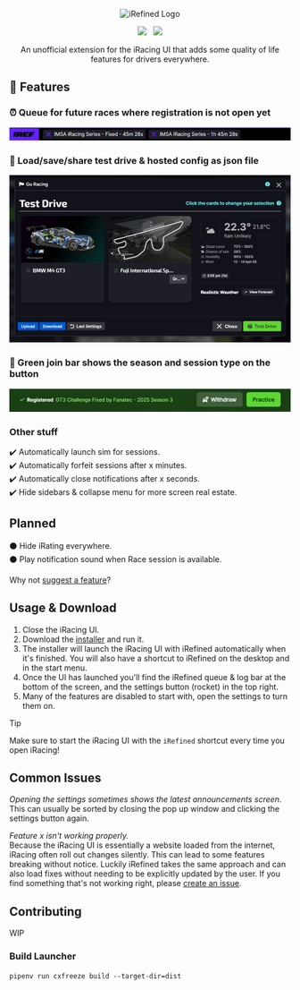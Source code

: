 <p align="center">
  <img width="300" src="https://github.com/jason-murray/irefined/blob/main/extension/src/assets/logo.png?raw=true" alt="iRefined Logo"/>
</p>
<div align="center">
  
[![](https://dcbadge.limes.pink/api/server/hxVf8wcGaV)](https://discord.gg/hxVf8wcGaV) &nbsp; [![](https://img.shields.io/badge/buy_me_a_coffee-FFDD00?style=for-the-badge&logo=buy-me-a-coffee&logoColor=black)](https://buymeacoffee.com/jason_)
  
</div>
<p align="center">
  An unofficial extension for the iRacing UI that adds some quality of life features for drivers everywhere.
</p>

## 🚀 Features

### ⏰ Queue for future races where registration is not open yet
![Queue Bar](readme-files/queue-bar.png)

### 💾 Load/save/share test drive & hosted config as json file
![Save Conditions](readme-files/saving-conditions.gif)

### 🏁 Green join bar shows the season and session type on the button
![Join Bar](readme-files/better-join-bar.png)

### Other stuff
:heavy_check_mark: Automatically launch sim for sessions.  
:heavy_check_mark: Automatically forfeit sessions after x minutes.  
:heavy_check_mark: Automatically close notifications after x seconds.  
:heavy_check_mark: Hide sidebars & collapse menu for more screen real estate.

## Planned
:black_circle: Hide iRating everywhere.  
:black_circle: Play notification sound when Race session is available.

Why not [suggest a feature](https://github.com/jason-murray/irefined/issues/new?template=feature_request.md)?

## Usage & Download

1. Close the iRacing UI.
2. Download the [installer](https://github.com/jason-murray/irefined/releases/latest/download/iRefined-win-Setup.exe) and run it.
3. The installer will launch the iRacing UI with iRefined automatically when it's finished. You will also have a shortcut to iRefined on the desktop and in the start menu.
4. Once the UI has launched you'll find the iRefined queue & log bar at the bottom of the screen, and the settings button (rocket) in the top right.
5. Many of the features are disabled to start with, open the settings to turn them on.

> [!TIP]
> Make sure to start the iRacing UI with the `iRefined` shortcut every time you open iRacing!

## Common Issues

*Opening the settings sometimes shows the latest announcements screen.*  
This can usually be sorted by closing the pop up window and clicking the settings button again.

*Feature x isn't working properly.*  
Because the iRacing UI is essentially a website loaded from the internet, iRacing often roll out changes silently. This can lead to some features breaking without notice.
Luckily iRefined takes the same approach and can also load fixes without needing to be explicitly updated by the user. If you find something that's not working right, please [create an issue](https://github.com/jason-murray/irefined/issues/new?template=bug_report.md).

## Contributing
WIP

### Build Launcher
`pipenv run cxfreeze build --target-dir=dist`
